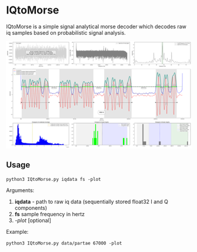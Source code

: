 # IQtoMorse

IQtoMorse is a simple signal analytical morse decoder which decodes raw iq samples based on probabilistic signal analysis.

![IQtoMorse.png](https://github.com/eikeviehmann/IQtoMorse/blob/main/IQtoMorse.png?raw=true)

## Usage
```
python3 IQtoMorse.py iqdata fs -plot
```
Arguments:
1. **iqdata** - path to raw iq data (sequentially stored float32 I and Q components) 
2. **fs** sample frequency in hertz
3. *-plot* [optional]

Example:
```
python3 IQtoMorse.py data/partae 67000 -plot
```

